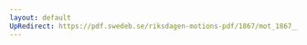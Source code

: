 ```yaml
---
layout: default
UpRedirect: https://pdf.swedeb.se/riksdagen-motions-pdf/1867/mot_1867__ak__00211/mot_1867__ak__00211_001.pdf
---
```


